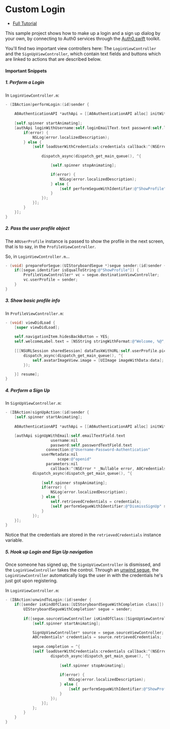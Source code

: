 # Custom Login 

- [Full Tutorial](https://auth0.com/docs/quickstart/native/ios-objc/02-custom-login)

This sample project shows how to make up a login and a sign up dialog by your own, by connecting to Auth0 services through the [Auth0.swift](https://github.com/auth0/Auth0.swift) toolkit.

You'll find two important view controllers here: The `LoginViewController` and the `SignUpViewController`, which contain text fields and buttons which are linked to actions that are described below.

#### Important Snippets

##### 1. Perform a Login

In `LoginViewController.m`:

```objective-c
- (IBAction)performLogin:(id)sender {
    
    A0AuthenticationAPI *authApi = [[A0AuthenticationAPI alloc] initWithClientId:[Auth0InfoHelper Auth0ClientID] url:[Auth0InfoHelper Auth0Domain]];
    
    [self.spinner startAnimating];
    [authApi loginWithUsername:self.loginEmailText.text password:self.loginPasswordText.text connection:@"Username-Password-Authentication" scope:@"openid" parameters:@{} callback:^(NSError * _Nullable error, A0Credentials * _Nullable credentials) {
        if(error) {
            NSLog(error.localizedDescription);
        } else {
            [self loadUserWithCredentials:credentials callback:^(NSError * _Nullable error, A0UserProfile * _Nullable profile) {
                
                dispatch_async(dispatch_get_main_queue(), ^{

                    [self.spinner stopAnimating];

                    if(error) {
                        NSLog(error.localizedDescription);
                    } else {
                        [self performSegueWithIdentifier:@"ShowProfile" sender:profile];
                    }
                });
            }];
        }
    }];
}

```

##### 2. Pass the user profile object

The `A0UserProfile` instance is passed to show the profile in the next screen, that is to say, in the `ProfileViewController`.

So, in `LoginViewController.m`...

```objective-c
- (void) prepareForSegue:(UIStoryboardSegue *)segue sender:(id)sender {
    if([segue.identifier isEqualToString:@"ShowProfile"]) {
        ProfileViewController* vc = segue.destinationViewController;
        vc.userProfile = sender;
    }
}
```

##### 3. Show basic profile info

In `ProfileViewController.m`:

```objective-c
- (void) viewDidLoad {
    [super viewDidLoad];
    
    self.navigationItem.hidesBackButton = YES;
    self.welcomeLabel.text = [NSString stringWithFormat:@"Welcome, %@", self.userProfile.name];
    
    [[[NSURLSession sharedSession] dataTaskWithURL:self.userProfile.pictureURL completionHandler:^(NSData * _Nullable data, NSURLResponse * _Nullable response, NSError * _Nullable error) {
        dispatch_async(dispatch_get_main_queue(), ^{
            self.avatarImageView.image = [UIImage imageWithData:data];
        });

    }] resume];
}
```

##### 4. Perform a Sign Up

In `SignUpViewController.m`:

```objective-c
- (IBAction)signUpAction:(id)sender {
    [self.spinner startAnimating];
    
    A0AuthenticationAPI *authApi = [[A0AuthenticationAPI alloc] initWithClientId:[Auth0InfoHelper Auth0ClientID] url:[Auth0InfoHelper Auth0Domain]];

    [authApi signUpWithEmail:self.emailTextField.text
                    username:nil
                    password:self.passwordTextField.text
                  connection:@"Username-Password-Authentication"
                userMetadata:nil
                       scope:@"openid"
                  parameters:nil
                    callback:^(NSError * _Nullable error, A0Credentials * _Nullable credentials) {
            dispatch_async(dispatch_get_main_queue(), ^{
                
                [self.spinner stopAnimating];
                if(error) {
                    NSLog(error.localizedDescription);
                } else {
                    self.retrievedCredentials = credentials;
                    [self performSegueWithIdentifier:@"DismissSignUp" sender:nil];
                }
            });
    }];
}
```

Notice that the credentials are stored in the `retrievedCredentials` instance variable.

##### 5. Hook up Login and Sign Up navigation

Once someone has signed up, the `SignUpViewController` is dismissed, and the `LoginViewController` takes the control. Through an [unwind segue](https://www.youtube.com/watch?v=akmPXZ4hDuU), the `LoginViewController` automatically logs the user in with the credentials he's just got upon registering.

In `LoginViewController.m`:

```objective-c
- (IBAction)unwindToLogin:(id)sender {
    if([sender isKindOfClass:[UIStoryboardSegueWithCompletion class]]) {
        UIStoryboardSegueWithCompletion* segue = sender;
        
        if([segue.sourceViewController isKindOfClass:[SignUpViewController class]]) {
            [self.spinner startAnimating];

            SignUpViewController* source = segue.sourceViewController;
            A0Credentials* credentials = source.retrievedCredentials;
            
            segue.completion = ^{
            [self loadUserWithCredentials:credentials callback:^(NSError * _Nullable error, A0UserProfile * _Nullable profile) {
                    dispatch_async(dispatch_get_main_queue(), ^{
                        
                        [self.spinner stopAnimating];
                        
                        if(error) {
                            NSLog(error.localizedDescription);
                        } else {
                            [self performSegueWithIdentifier:@"ShowProfile" sender:profile];
                        }
                    });
                }];
            };
        }
    }
}
```
